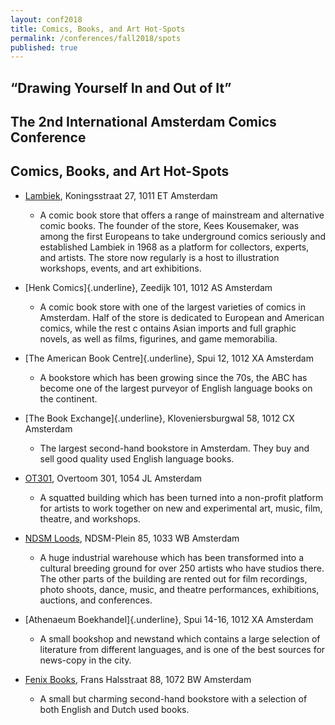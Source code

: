 ```yaml
---
layout: conf2018
title: Comics, Books, and Art Hot-Spots
permalink: /conferences/fall2018/spots
published: true
---
```


## “Drawing Yourself In and Out of It”  
## The 2nd International Amsterdam Comics Conference

## Comics, Books, and Art Hot-Spots

* [Lambiek](http://lambiek.net), Koningsstraat 27, 1011 ET
Amsterdam
	* A comic book store that offers a range of mainstream and alternative comic books. The founder of the store, Kees Kousemaker, was among the first Europeans to take underground comics seriously and established Lambiek in 1968 as a platform for collectors, experts, and artists. The store now 
	regularly is a host to illustration workshops, events, and art exhibitions.


* [Henk Comics]{.underline}, Zeedijk 101, 1012 AS Amsterdam
	* A comic book store with one of the largest varieties of comics in Amsterdam. Half of the store is dedicated to European and American comics, while the rest c
	ontains Asian imports and full graphic novels, as well as films, figurines, and game memorabilia. 


* [The American Book Centre]{.underline}, Spui 12, 1012 XA Amsterdam
	* A bookstore which has been growing since the 70s, the ABC has become one of the largest purveyor of English language books on the continent.


* [The Book Exchange]{.underline}, Kloveniersburgwal 58, 1012 CX Amsterdam
	* The largest second-hand bookstore in Amsterdam. They buy and sell good quality used English language books.


* [OT301](http://ot301.nl), Overtoom 301, 1054 JL Amsterdam
	* A squatted building which has been turned into a non-profit platform for artists to work together on new and experimental art, music, film, theatre, and workshops.


* [NDSM Loods](http://ndsmloods.nl), NDSM-Plein 85, 1033 WB Amsterdam
	* A huge industrial warehouse which has been transformed into a cultural breeding ground for over 250 artists who have studios there. The other parts of the building are rented out for film recordings, photo shoots, dance, music, and theatre performances, exhibitions, auctions, and conferences.


* [Athenaeum Boekhandel]{.underline}, Spui 14-16, 1012 XA Amsterdam
	* A small bookshop and newstand which contains a large selection of literature from different languages, and is one of the best sources for news-copy in the city.


* [Fenix Books](http://fenixbooks.com), Frans Halsstraat 88, 1072 BW Amsterdam
	* A small but charming second-hand bookstore with a selection of both English and Dutch used books.
